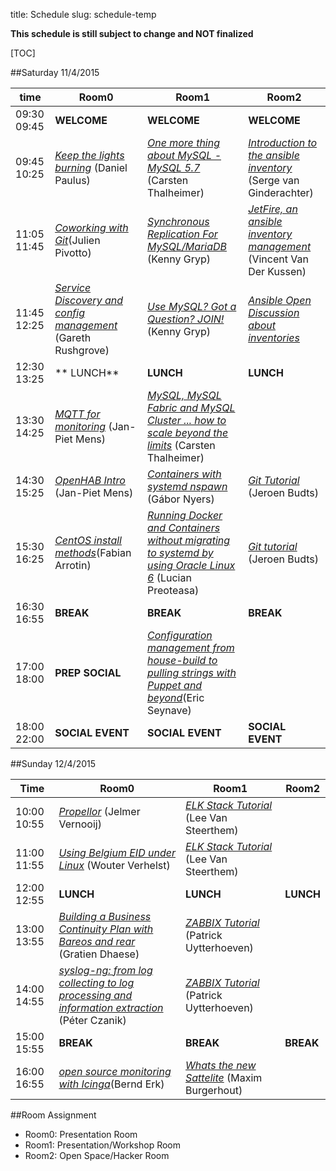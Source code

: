 title: Schedule
slug: schedule-temp

**This schedule is still subject to change and NOT finalized**

[TOC]


##Saturday 11/4/2015

| time          | Room0                                                                                                 | Room1                                                                                                                         | Room2                                                                                      |
|---------------|-------------------------------------------------------------------------------------------------------|-------------------------------------------------------------------------------------------------------------------------------|--------------------------------------------------------------------------------------------|
|09:30 09:45    | **WELCOME**                                                                                           | **WELCOME**                                                                                                                   | **WELCOME**                                                                                |
|09:45 10:25    | [_Keep the lights burning_](keep_lights_burning.html) (Daniel Paulus)                                 | [_One more thing about MySQL - MySQL 5.7_](mysql57.html) (Carsten Thalheimer)                                                 | [_Introduction to the ansible inventory_](ansible_inv_intro.html) (Serge van Ginderachter) |
|11:05 11:45    | [_Coworking with Git_](git_coworking.html)(Julien Pivotto)                                            | [_Synchronous Replication For MySQL/MariaDB_](mysql_synchronous_replication.html) (Kenny Gryp)                                | [_JetFire, an ansible inventory management_]() (Vincent Van Der Kussen)                    |
|11:45 12:25    | [_Service Discovery and config management_](service_discovery_cfgmgmt.html) (Gareth Rushgrove)        | [_Use MySQL? Got a Question? JOIN!_](mysql.html) (Kenny Gryp)                                                                 | [_Ansible Open Discussion about inventories_]()                                                              |
|12:30 13:25    | ** LUNCH**                                                                                            | **LUNCH**                                                                                                                     | **LUNCH**                                                                                  |
|13:30 14:25    | [_MQTT for monitoring_](mqtt_monitoring.html) (Jan-Piet Mens)                                         | [_MySQL, MySQL Fabric and MySQL Cluster ... how to scale beyond the limits_](mysqlfabric.html) (Carsten Thalheimer)           |                                                                                            |
|14:30 15:25    | [_OpenHAB Intro_](openhab_intro.html) (Jan-Piet Mens)                                                 | [_Containers with systemd nspawn_](containers_nspawn.html) (Gábor Nyers)                                                      |  [_Git Tutorial_](git_tut.html) (Jeroen Budts)                                                                                          |
|15:30 16:25    | [_CentOS install methods_](centos_install_methods.html)(Fabian Arrotin)                               | [_Running Docker and Containers without migrating to systemd by using Oracle Linux 6_](docker_oracle.html) (Lucian Preoteasa) | [_Git tutorial_](git_tut.html) (Jeroen Budts)                                                                                           |
|16:30 16:55    | **BREAK**                                                                                             | **BREAK**                                                                                                                     | **BREAK**                                                                                  |
|17:00 18:00    | **PREP SOCIAL**                                                                                       | [_Configuration management from house-build to pulling strings with Puppet and beyond_](puppet_colruyt.html)(Eric Seynave)                         |                                                                                            |
|18:00 22:00    | **SOCIAL EVENT**                                                                                      |  **SOCIAL EVENT**                                                                                                             | **SOCIAL EVENT**                                                                           |


##Sunday 12/4/2015

| Time          | Room0                                                                                                          | Room1                                                          | Room2      |
|---------------|----------------------------------------------------------------------------------------------------------------|----------------------------------------------------------------|------------|
|10:00 10:55    | [_Propellor_](propellor.html) (Jelmer Vernooij)                                                                | [_ELK Stack Tutorial_](elk_tut.html) (Lee Van Steerthem)       |            |
|11:00 11:55    | [_Using Belgium EID under Linux_](beid_linux.html) (Wouter Verhelst)                                           | [_ELK Stack Tutorial_](elk_tut.html) (Lee Van Steerthem)       |            |
|12:00 12:55    | **LUNCH**                                                                                                      | **LUNCH**                                                      | **LUNCH**  |
|13:00 13:55    | [_Building a Business Continuity Plan with Bareos and rear_]() (Gratien Dhaese)                                | [_ZABBIX Tutorial_](zabbix_tut.html) (Patrick Uytterhoeven)    |            |
|14:00 14:55    | [_syslog-ng: from log collecting to log processing and information extraction_](syslog_ng.html) (Péter Czanik) | [_ZABBIX Tutorial_](zabbix_tut.html) (Patrick Uytterhoeven)    |            |
|15:00 15:55    | **BREAK**                                                                                                      | **BREAK**                                                      | **BREAK**  |
|16:00 16:55    | [_open source monitoring with Icinga_](icinga_monitoring.html)(Bernd Erk)                                      | [_Whats the new Sattelite_]() (Maxim Burgerhout)               |            |


##Room Assignment

- Room0: Presentation Room
- Room1: Presentation/Workshop Room
- Room2: Open Space/Hacker Room

